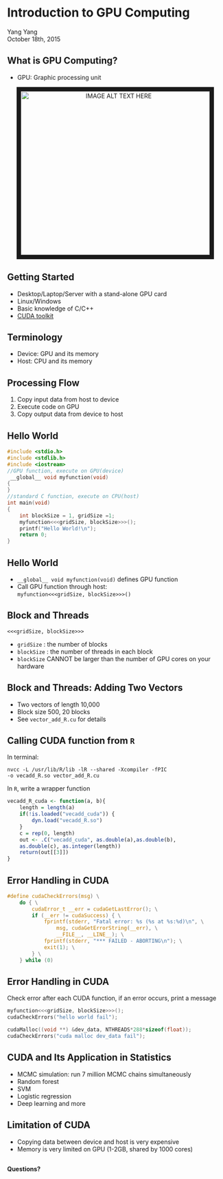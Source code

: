 # Introduction to GPU Computing
Yang Yang  
October 18th, 2015  


## What is GPU Computing?
- GPU: Graphic processing unit

<div align="center">
<a href="http://www.youtube.com/watch?feature=player_embedded&v=ZrJeYFxpUyQ
" target="_blank"><img src="http://img.youtube.com/vi/ZrJeYFxpUyQ/0.jpg" 
alt="IMAGE ALT TEXT HERE" width="440" height="380" border="10" /></a>
</div>


## Getting Started
- Desktop/Laptop/Server with a stand-alone GPU card
- Linux/Windows 
- Basic knowledge of C/C++
- [CUDA toolkit](https://developer.nvidia.com/cuda-toolkit)

## Terminology
- Device: GPU and its memory
- Host: CPU and its memory

## Processing Flow
1. Copy input data from host to device
2. Execute code on GPU
3. Copy output data from device to host

## Hello World
```C
#include <stdio.h>
#include <stdlib.h>
#include <iostream>
//GPU function, execute on GPU(device)
 __global__ void myfunction(void) 
{
}
//standard C function, execute on CPU(host)
int main(void) 
{
	int blockSize = 1, gridSize =1;
	myfunction<<<gridSize, blockSize>>>();
	printf("Hello World!\n");
	return 0;
}
```

## Hello World
- `__global__ void myfunction(void)` defines GPU function 
- Call GPU function through host:  
`myfunction<<<gridSize, blockSize>>>()`


## Block and Threads
`<<<gridSize, blockSize>>>` 

- `gridSize` : the number of blocks
- `blockSize` : the number of threads in each block
- `blockSize` CANNOT be larger than the number of GPU cores on your hardware


## Block and Threads: Adding Two Vectors
- Two vectors of length 10,000
- Block size 500, 20 blocks
- See `vector_add_R.cu` for details

## Calling CUDA function from `R`
In terminal:
```
nvcc -L /usr/lib/R/lib -lR --shared -Xcompiler -fPIC 
-o vecadd_R.so vector_add_R.cu
```

In `R`, write a wrapper function
```R
vecadd_R_cuda <- function(a, b){
	length = length(a)
	if(!is.loaded("vecadd_cuda")) {
    	dyn.load("vecadd_R.so")
  	}
  	c = rep(0, length)
  	out <- .C("vecadd_cuda", as.double(a),as.double(b),
  	as.double(c), as.integer(length))
  	return(out[[3]])
}
```

## Error Handling in CUDA
```C
#define cudaCheckErrors(msg) \
    do { \
        cudaError_t __err = cudaGetLastError(); \
        if (__err != cudaSuccess) { \
            fprintf(stderr, "Fatal error: %s (%s at %s:%d)\n", \
                msg, cudaGetErrorString(__err), \
                __FILE__, __LINE__); \
            fprintf(stderr, "*** FAILED - ABORTING\n"); \
            exit(1); \
        } \
    } while (0)
```
## Error Handling in CUDA
Check error after each CUDA function, if an error occurs, print a message
```C
myfunction<<<gridSize, blockSize>>>();
cudaCheckErrors("hello world fail");
```
```C
cudaMalloc((void **) &dev_data, NTHREADS*288*sizeof(float));
cudaCheckErrors("cuda malloc dev_data fail");
```

## CUDA and Its Application in Statistics
- MCMC simulation: run 7 million MCMC chains simultaneously
- Random forest
- SVM
- Logistic regression
- Deep learning and more

## Limitation of CUDA
- Copying data between device and host is very expensive
- Memory is very limited on GPU (1-2GB, shared by 1000 cores)


##
**Questions?**

